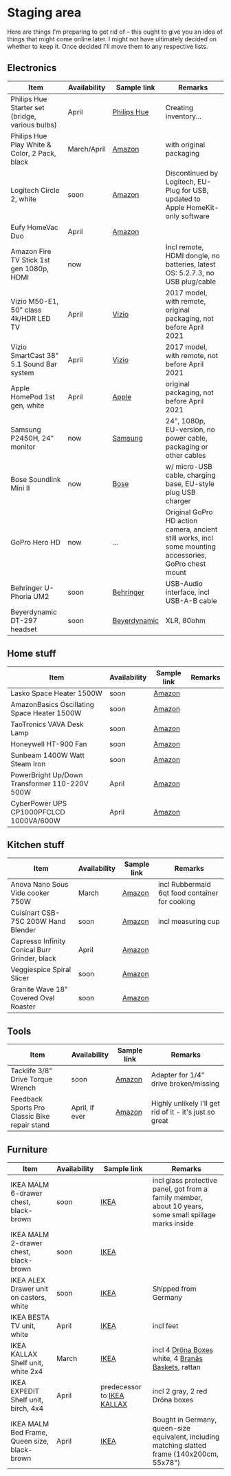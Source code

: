 # Staging area
Here are things I'm preparing to get rid of – this ought to give you an idea of things that might come online later. I might not have ultimately decided on whether to keep it.
Once decided I'll move them to any respective lists.

## Electronics

| Item | Availability | Sample link | Remarks | 
|---|---|---|---|
| Philips Hue Starter set (bridge, various bulbs) | April | [Philips Hue](https://www.philips-hue.com/en-us/products/smart-lighting-starter-kits) | Creating inventory... 
| Philips Hue Play White & Color, 2 Pack, black | March/April | [Amazon](https://www.amazon.com/Philips-White-Color-Ambiance-Double/dp/B07GXB3S7Z) | with original packaging
| Logitech Circle 2, white | soon | [Amazon](https://www.amazon.com/gp/product/B0711V3LSQ/ref=ppx_yo_dt_b_search_asin_title?ie=UTF8&psc=1) | Discontinued by Logitech, EU-Plug for USB, updated to Apple HomeKit-only software
| Eufy HomeVac Duo | April | [Amazon](https://www.amazon.com/gp/product/B01K1XNVW4/ref=ppx_yo_dt_b_search_asin_title?ie=UTF8&psc=1) | 
| Amazon Fire TV Stick 1st gen 1080p, HDMI | now |  | Incl remote, HDMI dongle, no batteries, latest OS: 5.2.7.3, no USB plug/cable
| Vizio M50-E1, 50" class 4k/HDR LED TV | April | [Vizio](https://www.vizio.com/m50e1.html) | 2017 model, with remote, original packaging, not before April 2021
| Vizio SmartCast 38" 5.1 Sound Bar system | April | [Vizio](https://www.vizio.com/sb3851d0.html) | 2017 model, with remote, not before April 2021
| Apple HomePod 1st gen, white | April | [Apple](https://www.apple.com/homepod/) | original packaging, not before April 2021
| Samsung P2450H, 24" monitor | now | [Samsung](https://www.samsung.com/us/business/support/owners/product/p2450-series-p2450h/) | 24", 1080p, EU-version, no power cable, packaging or other cables
| Bose Soundlink Mini II | now | [Bose](https://www.bose.com/en_us/support/products/bose_speakers_support/bose_portable_speakers_support/soundlink_mini_ii.html) | w/ micro-USB cable, charging base, EU-style plug USB charger
| GoPro Hero HD | now | ... | Original GoPro HD action camera, ancient still works, incl some mounting accessories, GoPro chest mount
| Behringer U-Phoria UM2 | soon | [Behringer](https://www.behringer.com/product.html?modelCode=P0AVV) | USB-Audio interface, incl USB-A-B cable
| Beyerdynamic DT-297 headset | soon | [Beyerdynamic](https://north-america.beyerdynamic.com/dt-297-pv.html) | XLR, 80ohm

## Home stuff

| Item | Availability | Sample link | Remarks |
|---|---|---|---|
| Lasko Space Heater 1500W | soon | [Amazon](https://www.amazon.com/Lasko-754200-Portable-Adjustable-Thermostat/dp/B000TKDQ5C) | 
| AmazonBasics Oscillating Space Heater 1500W | soon | [Amazon](https://www.amazon.com/gp/product/B07V4FNHCD/ref=ppx_yo_dt_b_asin_title_o06_s00?ie=UTF8&psc=1) | 
| TaoTronics VAVA Desk Lamp | soon | [Amazon](https://www.amazon.com/gp/product/B06XWPW158/ref=ppx_yo_dt_b_asin_title_o01_s00?ie=UTF8&psc=1) | 
| Honeywell HT-900 Fan | soon | [Amazon](https://www.amazon.com/gp/product/B001R1RXUG/ref=ppx_yo_dt_b_asin_title_o07_s01?ie=UTF8&psc=1) | 
| Sunbeam 1400W Watt Steam Iron | soon | [Amazon](https://www.amazon.com/gp/product/B01AX6RCD8/ref=ppx_yo_dt_b_asin_title_o08_s00?ie=UTF8&psc=1) | 
| PowerBright Up/Down Transformer 110-220V 500W | April | [Amazon](https://www.amazon.com/gp/product/B000MX1QXA/ref=ppx_yo_dt_b_asin_title_o05_s00?ie=UTF8&psc=1) |
| CyberPower UPS CP1000PFCLCD 1000VA/600W | April | [Amazon](https://www.amazon.com/gp/product/B00429N192/ref=ppx_yo_dt_b_asin_title_o06_s00?ie=UTF8&psc=1) | 

## Kitchen stuff

| Item | Availability | Sample link | Remarks |
|---|---|---|---|
| Anova Nano Sous Vide cooker 750W | March | [Amazon](https://www.amazon.com/gp/product/B07C7PW3PC/ref=ppx_yo_dt_b_asin_title_o08_s01?ie=UTF8&psc=1) | incl Rubbermaid 6qt food container for cooking
| Cuisinart CSB-75C 200W Hand Blender | soon | [Amazon](https://www.amazon.com/gp/product/B00ARQVM5O/ref=ppx_yo_dt_b_asin_title_o08_s00?ie=UTF8&psc=1) | incl measuring cup
| Capresso Infinity Conical Burr Grinder, black | April | [Amazon](https://www.amazon.com/gp/product/B0000AR7SY/ref=ppx_yo_dt_b_asin_title_o06_s00?ie=UTF8&psc=1) | 
| Veggiespice Spiral Slicer | soon | [Amazon](https://www.amazon.com/gp/product/B00KOWGZJE/ref=ppx_yo_dt_b_asin_title_o08_s00?ie=UTF8&psc=1) | 
| Granite Wave 18" Covered Oval Roaster | soon | [Amazon](https://www.amazon.com/gp/product/B000050AVC/ref=ppx_yo_dt_b_asin_title_o04_s00?ie=UTF8&psc=1) | 

## Tools 

| Item | Availability | Sample link | Remarks |
|---|---|---|---|
| Tacklife 3/8" Drive Torque Wrench | soon | [Amazon](https://www.amazon.com/gp/product/B07FDX517M/ref=ppx_yo_dt_b_asin_title_o09_s02?ie=UTF8&psc=1) | Adapter for 1/4" drive broken/missing
| Feedback Sports Pro Classic Bike repair stand | April, if ever | [Amazon](https://www.amazon.com/gp/product/B0011TKVQW/ref=ppx_yo_dt_b_asin_title_o03_s00?ie=UTF8&psc=1) | Highly unlikely I'll get rid of it - it's just so great

## Furniture

| Item | Availability | Sample link | Remarks |
|---|---|---|---|
| IKEA MALM 6-drawer chest, black-brown | soon | [IKEA](https://www.ikea.com/us/en/p/malm-6-drawer-chest-black-brown-10360474/) | incl glass protective panel, got from a family member, about 10 years, some small spillage marks inside
| IKEA MALM 2-drawer chest, black-brown | soon | [IKEA](https://www.ikea.com/us/en/p/malm-2-drawer-chest-black-brown-00103343/) | 
| IKEA ALEX Drawer unit on casters, white | soon | [IKEA](https://www.ikea.com/us/en/p/alex-drawer-unit-on-casters-white-40196241/) | Shipped from Germany
| IKEA BESTA TV unit, white | April | [IKEA](https://www.ikea.com/us/en/p/besta-tv-unit-white-00474070/) | incl feet
| IKEA KALLAX Shelf unit, white 2x4 | March | [IKEA](https://www.ikea.com/us/en/p/kallax-shelf-unit-white-80275887/) | incl 4 [Dröna Boxes](https://www.ikea.com/us/en/p/droena-box-white-00306270/) white, 4 [Branäs Baskets](https://www.ikea.com/us/en/p/branaes-basket-rattan-00138432/), rattan
| IKEA EXPEDIT Shelf unit, birch, 4x4 | April | predecessor to [IKEA KALLAX](https://www.ikea.com/us/en/p/kallax-shelf-unit-walnut-effect-light-gray-00360144/) | incl 2 gray, 2 red Dröna boxes
| IKEA MALM Bed Frame, Queen size, black-brown | April | [IKEA](https://www.ikea.com/us/en/p/malm-bed-frame-high-black-brown-s39931162/) | Bought in Germany, queen-size equivalent, including matching slatted frame (140x200cm, 55x78")
